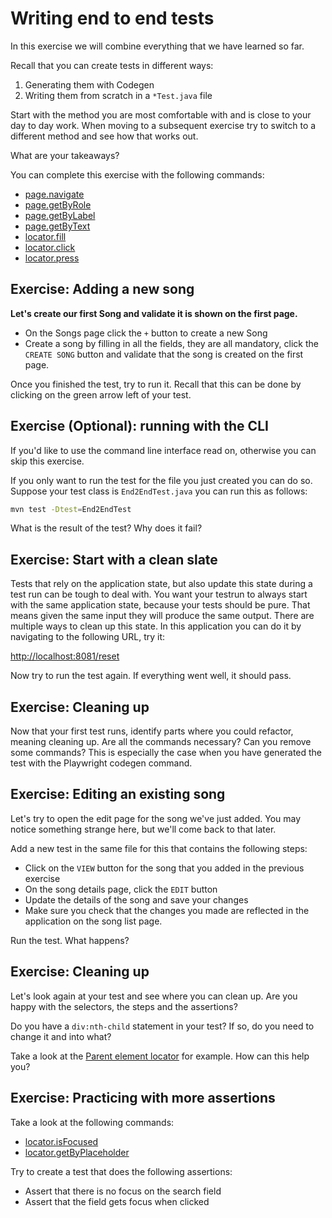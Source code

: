 # Writing end to end tests

In this exercise we will combine everything that we have learned so far.

Recall that you can create tests in different ways:

1. Generating them with Codegen
2. Writing them from scratch in a `*Test.java` file

Start with the method you are most comfortable with and is close to your day to day work. When moving to a subsequent exercise try to switch to a different method and see how that works out.

What are your takeaways?

You can complete this exercise with the following commands:

- [page.navigate](https://playwright.dev/java/docs/api/class-page#page-goto)
- [page.getByRole](https://playwright.dev/java/docs/locators#locate-by-role)
- [page.getByLabel](https://playwright.dev/java/docs/locators#locate-by-label)
- [page.getByText](https://playwright.dev/java/docs/locators#locate-by-text)
- [locator.fill](https://playwright.dev/java/docs/input#text-input)
- [locator.click](https://playwright.dev/java/docs/input#mouse-click)
- [locator.press](https://playwright.dev/java/docs/input#keys-and-shortcuts)
  
## Exercise: Adding a new song

**Let's create our first Song and validate it is shown on the first page.**

- On the Songs page click the `+` button to create a new Song
- Create a song by filling in all the fields, they are all mandatory, click the `CREATE SONG` button and validate that the song is created on the first page.

Once you finished the test, try to run it. Recall that this can be done by clicking on the green arrow left of your test.

## Exercise (Optional): running with the CLI

If you'd like to use the command line interface read on, otherwise you can skip this exercise.

If you only want to run the test for the file you just created you can do so. Suppose your test class is `End2EndTest.java` you can run this as follows:

```bash
mvn test -Dtest=End2EndTest
```

What is the result of the test? Why does it fail?

## Exercise: Start with a clean slate

Tests that rely on the application state, but also update this state during a test run can be tough to deal with. You want your testrun to always start with the same application state, because your tests should be pure. That means given the same input they will produce the same output.
There are multiple ways to clean up this state.
In this application you can do it by navigating to the following URL, try it:

<http://localhost:8081/reset>

Now try to run the test again. If everything went well, it should pass.

## Exercise: Cleaning up

Now that your first test runs, identify parts where you could refactor, meaning cleaning up. Are all the commands necessary? Can you remove some commands? This is especially the case when you have generated the test with the Playwright codegen command.

## Exercise: Editing an existing song

Let's try to open the edit page for the song we've just added. You may notice something strange here, but we'll come back to that later.

Add a new test in the same file for this that contains the following steps:

- Click on the `VIEW` button for the song that you added in the previous exercise
- On the song details page, click the `EDIT` button
- Update the details of the song and save your changes
- Make sure you check that the changes you made are reflected in the application on the song list page.

Run the test. What happens?

## Exercise: Cleaning up

Let's look again at your test and see where you can clean up. Are you happy with the selectors, the steps and the assertions?

Do you have a `div:nth-child` statement in your test? If so, do you need to change it and into what?

Take a look at the [Parent element locator](https://playwright.dev/java/docs/other-locators#parent-element-locator) for example. How can this help you?

## Exercise: Practicing with more assertions

Take a look at the following commands:

- [locator.isFocused](https://playwright.dev/java/docs/api/class-locatorassertions#locator-assertions-to-be-focused)
- [locator.getByPlaceholder](https://playwright.dev/java/docs/api/class-locator#locator-get-by-placeholder)

Try to create a test that does the following assertions:

- Assert that there is no focus on the search field
- Assert that the field gets focus when clicked
